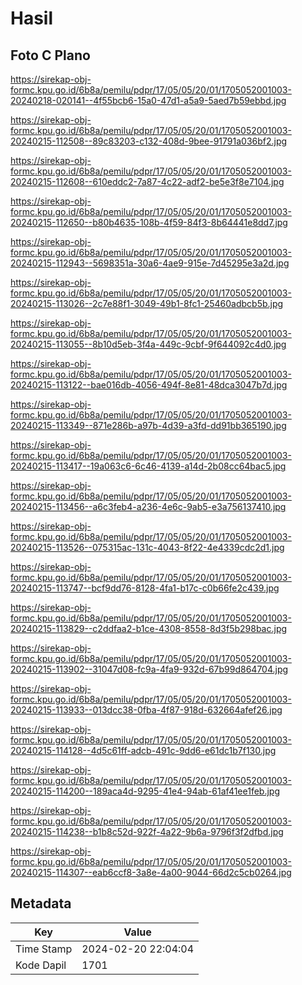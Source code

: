 # Hasil

## Foto C Plano

https://sirekap-obj-formc.kpu.go.id/6b8a/pemilu/pdpr/17/05/05/20/01/1705052001003-20240218-020141--4f55bcb6-15a0-47d1-a5a9-5aed7b59ebbd.jpg

https://sirekap-obj-formc.kpu.go.id/6b8a/pemilu/pdpr/17/05/05/20/01/1705052001003-20240215-112508--89c83203-c132-408d-9bee-91791a036bf2.jpg

https://sirekap-obj-formc.kpu.go.id/6b8a/pemilu/pdpr/17/05/05/20/01/1705052001003-20240215-112608--610eddc2-7a87-4c22-adf2-be5e3f8e7104.jpg

https://sirekap-obj-formc.kpu.go.id/6b8a/pemilu/pdpr/17/05/05/20/01/1705052001003-20240215-112650--b80b4635-108b-4f59-84f3-8b64441e8dd7.jpg

https://sirekap-obj-formc.kpu.go.id/6b8a/pemilu/pdpr/17/05/05/20/01/1705052001003-20240215-112943--5698351a-30a6-4ae9-915e-7d45295e3a2d.jpg

https://sirekap-obj-formc.kpu.go.id/6b8a/pemilu/pdpr/17/05/05/20/01/1705052001003-20240215-113026--2c7e88f1-3049-49b1-8fc1-25460adbcb5b.jpg

https://sirekap-obj-formc.kpu.go.id/6b8a/pemilu/pdpr/17/05/05/20/01/1705052001003-20240215-113055--8b10d5eb-3f4a-449c-9cbf-9f644092c4d0.jpg

https://sirekap-obj-formc.kpu.go.id/6b8a/pemilu/pdpr/17/05/05/20/01/1705052001003-20240215-113122--bae016db-4056-494f-8e81-48dca3047b7d.jpg

https://sirekap-obj-formc.kpu.go.id/6b8a/pemilu/pdpr/17/05/05/20/01/1705052001003-20240215-113349--871e286b-a97b-4d39-a3fd-dd91bb365190.jpg

https://sirekap-obj-formc.kpu.go.id/6b8a/pemilu/pdpr/17/05/05/20/01/1705052001003-20240215-113417--19a063c6-6c46-4139-a14d-2b08cc64bac5.jpg

https://sirekap-obj-formc.kpu.go.id/6b8a/pemilu/pdpr/17/05/05/20/01/1705052001003-20240215-113456--a6c3feb4-a236-4e6c-9ab5-e3a756137410.jpg

https://sirekap-obj-formc.kpu.go.id/6b8a/pemilu/pdpr/17/05/05/20/01/1705052001003-20240215-113526--075315ac-131c-4043-8f22-4e4339cdc2d1.jpg

https://sirekap-obj-formc.kpu.go.id/6b8a/pemilu/pdpr/17/05/05/20/01/1705052001003-20240215-113747--bcf9dd76-8128-4fa1-b17c-c0b66fe2c439.jpg

https://sirekap-obj-formc.kpu.go.id/6b8a/pemilu/pdpr/17/05/05/20/01/1705052001003-20240215-113829--c2ddfaa2-b1ce-4308-8558-8d3f5b298bac.jpg

https://sirekap-obj-formc.kpu.go.id/6b8a/pemilu/pdpr/17/05/05/20/01/1705052001003-20240215-113902--31047d08-fc9a-4fa9-932d-67b99d864704.jpg

https://sirekap-obj-formc.kpu.go.id/6b8a/pemilu/pdpr/17/05/05/20/01/1705052001003-20240215-113933--013dcc38-0fba-4f87-918d-632664afef26.jpg

https://sirekap-obj-formc.kpu.go.id/6b8a/pemilu/pdpr/17/05/05/20/01/1705052001003-20240215-114128--4d5c61ff-adcb-491c-9dd6-e61dc1b7f130.jpg

https://sirekap-obj-formc.kpu.go.id/6b8a/pemilu/pdpr/17/05/05/20/01/1705052001003-20240215-114200--189aca4d-9295-41e4-94ab-61af41ee1feb.jpg

https://sirekap-obj-formc.kpu.go.id/6b8a/pemilu/pdpr/17/05/05/20/01/1705052001003-20240215-114238--b1b8c52d-922f-4a22-9b6a-9796f3f2dfbd.jpg

https://sirekap-obj-formc.kpu.go.id/6b8a/pemilu/pdpr/17/05/05/20/01/1705052001003-20240215-114307--eab6ccf8-3a8e-4a00-9044-66d2c5cb0264.jpg


## Metadata

| Key        | Value               |
| ---------- | ------------------- |
| Time Stamp | 2024-02-20 22:04:04 |
| Kode Dapil | 1701                |



